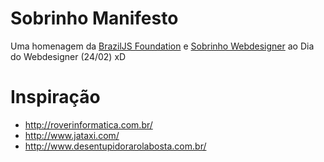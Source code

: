 # Sobrinho Manifesto

Uma homenagem da [BrazilJS Foundation](http://www.facebook.com/braziljs?group_id=261496957232397) e [Sobrinho Webdesigner](http://www.facebook.com/sobrinhoweb?group_id=261496957232397) ao Dia do Webdesigner (24/02) xD

# Inspiração

* http://roverinformatica.com.br/
* http://www.jataxi.com/
* http://www.desentupidorarolabosta.com.br/